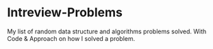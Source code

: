 # Intreview-Problems
My list of random data structure and algorithms problems solved. With Code &amp; Approach on how  I solved a problem.

